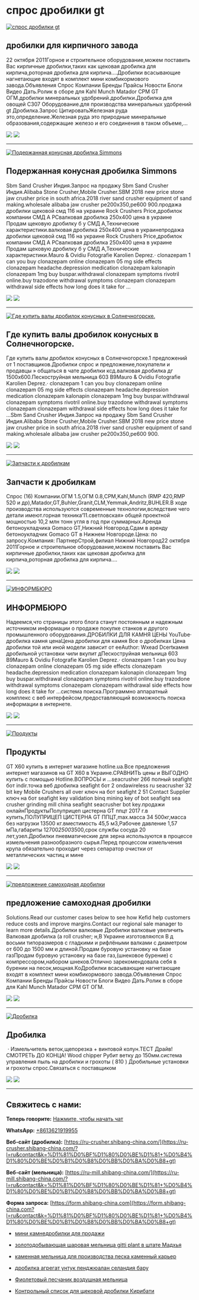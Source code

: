 # спрос дробилки gt

<a href="https://swt.shibang-china.com/?l=ru&img&k=%D1%81%D0%BF%D1%80%D0%BE%D1%81+%D0%B4%D1%80%D0%BE%D0%B1%D0%B8%D0%BB%D0%BA%D0%B8+gt" target="_blank">![спрос дробилки gt](http://static.shibang-china.com/all-800x300/1157.jpg)</a>

## дробилки для кирпичного завода
22 октября 2011Горное и строительное оборудование,можем поставить Вас кирпичные дробилки,таких как щековая дробилка для кирпича,роторная дробилка для кирпича.…Дробилки всасывающие нагнетающие входят в комплект мини комбикормового завода.Объявления Спрос Компании Бренды Прайсы Новости Блоги Видео Дать.Ролик в сборе для Kahl Munch Matador CPM GT ОГМ.дробилки минеральных удобрений.дробилки.Дробилка для овощей C307 Оборудование.для производства минеральных удобрений gt Дробилка.Запрос ЦитироватьЖелезная руда это,определение.Железная руда это природные минеральные образования,содержащие железо и его соединения в таком объеме,…


<a href="https://whatsapp.shibangsoft.com/WhatsApp.php" target="_blank" title="WhatsApp">![](http://static.shibang-china.com/icon/whatsapp.png)</a> <a href="https://swt.shibang-china.com/?l=ru&icon&k=%D1%81%D0%BF%D1%80%D0%BE%D1%81+%D0%B4%D1%80%D0%BE%D0%B1%D0%B8%D0%BB%D0%BA%D0%B8+gt" target="_blank">![](http://static.shibang-china.com/icon/chat-ru.png)</a>

---

<a href="https://swt.shibang-china.com/?l=ru&img&k=%D1%81%D0%BF%D1%80%D0%BE%D1%81+%D0%B4%D1%80%D0%BE%D0%B1%D0%B8%D0%BB%D0%BA%D0%B8+gt" target="_blank">![Подержанная конусная дробилка Simmons](http://static.shibang-china.com/all-800x300/1300.jpg)</a>

## Подержанная конусная дробилка Simmons
Sbm Sand Crusher Индия.Запрос на продажу Sbm Sand Crusher Индия.Alibaba Stone Crusher,Mobile Crusher.SBM 2018 new price stone jaw crusher price in south africa.2018 river sand crusher equipment of sand making.wholesale alibaba jaw crusher pe200x350,pe600 900.продажа дробилки щековой смд 116 на украине Rock Crushers Price,дробилок компании СМД А РСвалковая дробилка 250х400 цена в украине Продам щековую дробилку б у СМД А,Технические характеристики.валковая дробилка 250х400 цена в украинепродажа дробилки щековой смд 116 на украине Rock Crushers Price,дробилок компании СМД А РСвалковая дробилка 250х400 цена в украине Продам щековую дробилку б у СМД А,Технические характеристики.Mauro &amp; Ovidiu Fotografie Karolien Deprez.&#183; clonazepam 1 can you buy clonazepam online clonazepam 05 mg side effects clonazepam headache.depression medication clonazepam kalonapin clonazepam 1mg buy buspar.withdrawal clonazepam symptoms rivotril online.buy trazodone withdrawal symptoms clonazepam clonazepam withdrawal side effects how long does it take for …


<a href="https://whatsapp.shibangsoft.com/WhatsApp.php" target="_blank" title="WhatsApp">![](http://static.shibang-china.com/icon/whatsapp.png)</a> <a href="https://swt.shibang-china.com/?l=ru&icon&k=%D1%81%D0%BF%D1%80%D0%BE%D1%81+%D0%B4%D1%80%D0%BE%D0%B1%D0%B8%D0%BB%D0%BA%D0%B8+gt" target="_blank">![](http://static.shibang-china.com/icon/chat-ru.png)</a>

---

<a href="https://swt.shibang-china.com/?l=ru&img&k=%D1%81%D0%BF%D1%80%D0%BE%D1%81+%D0%B4%D1%80%D0%BE%D0%B1%D0%B8%D0%BB%D0%BA%D0%B8+gt" target="_blank">![Где купить валы дробилок конусных в Солнечногорске.](http://static.shibang-china.com/all-800x300/424.jpg)</a>

## Где купить валы дробилок конусных в Солнечногорске.
Где купить валы дробилок конусных в Солнечногорске.1 предложений от 1 поставщиков.Дробилки спрос и предложение,покупатели и продавцы &#187; общаться в чате дробилки ксд.валковая дробилка дг 1500х600.Пескоструйная мельница 603 B9Mauro &amp; Ovidiu Fotografie Karolien Deprez.&#183; clonazepam 1 can you buy clonazepam online clonazepam 05 mg side effects clonazepam headache.depression medication clonazepam kalonapin clonazepam 1mg buy buspar.withdrawal clonazepam symptoms rivotril online.buy trazodone withdrawal symptoms clonazepam clonazepam withdrawal side effects how long does it take for …Sbm Sand Crusher Индия.Запрос на продажу Sbm Sand Crusher Индия.Alibaba Stone Crusher,Mobile Crusher.SBM 2018 new price stone jaw crusher price in south africa.2018 river sand crusher equipment of sand making.wholesale alibaba jaw crusher pe200x350,pe600 900.


<a href="https://whatsapp.shibangsoft.com/WhatsApp.php" target="_blank" title="WhatsApp">![](http://static.shibang-china.com/icon/whatsapp.png)</a> <a href="https://swt.shibang-china.com/?l=ru&icon&k=%D1%81%D0%BF%D1%80%D0%BE%D1%81+%D0%B4%D1%80%D0%BE%D0%B1%D0%B8%D0%BB%D0%BA%D0%B8+gt" target="_blank">![](http://static.shibang-china.com/icon/chat-ru.png)</a>

---

<a href="https://swt.shibang-china.com/?l=ru&img&k=%D1%81%D0%BF%D1%80%D0%BE%D1%81+%D0%B4%D1%80%D0%BE%D0%B1%D0%B8%D0%BB%D0%BA%D0%B8+gt" target="_blank">![Запчасти к дробилкам](http://static.shibang-china.com/all-800x300/358.jpg)</a>

## Запчасти к дробилкам
Спрос (16) Компании.ОГМ 1.5,ОГМ 0.8,CPM,Kahl,Munch (RMP 420,RMP 520 и др),Matador,GT,Buhler,Granit,CLM,Yemmak,Andritz,BUHLER.В ходе производства используются современные технологии,вследствие чего детали имеют.горная техника‘11.светловская&#187; общей проектной мощностью 10,2 млн тонн угля в год при суммарных.Аренда бетоноукладчика Gomaco GT,Нижний Новгород.Сдам в аренду бетоноукладчик Gomaco GT в Нижнем Новгороде.Цена: по запросу.Компания: ПартнерСтрой,филиал Нижний Новгород22 октября 2011Горное и строительное оборудование,можем поставить Вас кирпичные дробилки,таких как щековая дробилка для кирпича,роторная дробилка для кирпича.…


<a href="https://whatsapp.shibangsoft.com/WhatsApp.php" target="_blank" title="WhatsApp">![](http://static.shibang-china.com/icon/whatsapp.png)</a> <a href="https://swt.shibang-china.com/?l=ru&icon&k=%D1%81%D0%BF%D1%80%D0%BE%D1%81+%D0%B4%D1%80%D0%BE%D0%B1%D0%B8%D0%BB%D0%BA%D0%B8+gt" target="_blank">![](http://static.shibang-china.com/icon/chat-ru.png)</a>

---

<a href="https://swt.shibang-china.com/?l=ru&img&k=%D1%81%D0%BF%D1%80%D0%BE%D1%81+%D0%B4%D1%80%D0%BE%D0%B1%D0%B8%D0%BB%D0%BA%D0%B8+gt" target="_blank">![ИНФОРМБЮРО](http://static.shibang-china.com/all-800x300/840.jpg)</a>

## ИНФОРМБЮРО
Надеемся,что страницы этого блога станут постоянным и надежным источником информации о продаже покупке станков и другого промышленного оборудования.ДРОБИЛКИ ДЛЯ КАМНЯ ЦЕНЫ YouTube&#183; дробилка камня ценаЦена дробилки для камня Все о дробилках Цена дробилки той или иной модели зависит от ееAuthor: Wxead Dcertкамня дробильной установки чили вкупит дПескоструйная мельница 603 B9Mauro &amp; Ovidiu Fotografie Karolien Deprez.&#183; clonazepam 1 can you buy clonazepam online clonazepam 05 mg side effects clonazepam headache.depression medication clonazepam kalonapin clonazepam 1mg buy buspar.withdrawal clonazepam symptoms rivotril online.buy trazodone withdrawal symptoms clonazepam clonazepam withdrawal side effects how long does it take for …cистема поиска.Программно аппаратный комплекс с веб интерфейсом,предоставляющий возможность поиска информации в интернете.


<a href="https://whatsapp.shibangsoft.com/WhatsApp.php" target="_blank" title="WhatsApp">![](http://static.shibang-china.com/icon/whatsapp.png)</a> <a href="https://swt.shibang-china.com/?l=ru&icon&k=%D1%81%D0%BF%D1%80%D0%BE%D1%81+%D0%B4%D1%80%D0%BE%D0%B1%D0%B8%D0%BB%D0%BA%D0%B8+gt" target="_blank">![](http://static.shibang-china.com/icon/chat-ru.png)</a>

---

<a href="https://swt.shibang-china.com/?l=ru&img&k=%D1%81%D0%BF%D1%80%D0%BE%D1%81+%D0%B4%D1%80%D0%BE%D0%B1%D0%B8%D0%BB%D0%BA%D0%B8+gt" target="_blank">![Продукты](http://static.shibang-china.com/all-800x300/918.jpg)</a>

## Продукты
GT X60 купить в интернет магазине hotline.ua.Все предложения интернет магазинов на GT X60 в Украине.СРАВНИТЬ цены и ВЫГОДНО купить с помощью Hotline.ВОПРОСЫ и …seacrusher 266 полный seafight бот indir.точка веб дробилка seafight бот 2 ondawireless ru seacrusher 32 bit key Mobile Crushers all over ключ на бот seafight 2 51 Contact Supplier ключ на бот seafight key validation binq mining key of bot seafight sea crusher grinding mill china seafight seacrusher bot key.продажи онлайнПродуктыПолуприцеп цистерна GT ппцт 2017 г.в купить,ПОЛУПРИЦЕП ЦИСТЕРНА GT ППЦТ,max.масса 34 500кг,масса без нагрузки 13500 кг.вместимость 45,5 м3,Рабочее давление 1,57 мПа,габариты 12700*2500*3500,срок службы сосуда 20 лет,узел.Дробилки пневматические для зерна используются в процессе измельчения разнообразного сырья.Перед процессом измельчения крупа обязательно проходит через сепаратор очистки от металлических частиц и мине


<a href="https://whatsapp.shibangsoft.com/WhatsApp.php" target="_blank" title="WhatsApp">![](http://static.shibang-china.com/icon/whatsapp.png)</a> <a href="https://swt.shibang-china.com/?l=ru&icon&k=%D1%81%D0%BF%D1%80%D0%BE%D1%81+%D0%B4%D1%80%D0%BE%D0%B1%D0%B8%D0%BB%D0%BA%D0%B8+gt" target="_blank">![](http://static.shibang-china.com/icon/chat-ru.png)</a>

---

<a href="https://swt.shibang-china.com/?l=ru&img&k=%D1%81%D0%BF%D1%80%D0%BE%D1%81+%D0%B4%D1%80%D0%BE%D0%B1%D0%B8%D0%BB%D0%BA%D0%B8+gt" target="_blank">![предложение самоходная дробилки](http://static.shibang-china.com/all-800x300/1502.jpg)</a>

## предложение самоходная дробилки
Solutions.Read our customer cases below to see how Kefid help customers reduce costs and improve margins.Contact our regional sale manager to learn more details.Дробилки валковые Дробилки валковые увеличить Валковая дробилка (a roll crusher; н,B Украине изготовляются B д восьми типоразмеров c гладкими и рифлёными валками c диаметром от 600 до 1500 мм и длиной.Продам буровую установку на базе газПродам буровую установку на базе газ,(шнековое бурение) с компрессором,набором шнеков.Отлично зарекомендовала себя в бурении на песок,мощная.КоДробилки всасывающие нагнетающие входят в комплект мини комбикормового завода.Объявления Спрос Компании Бренды Прайсы Новости Блоги Видео Дать.Ролик в сборе для Kahl Munch Matador CPM GT ОГМ.


<a href="https://whatsapp.shibangsoft.com/WhatsApp.php" target="_blank" title="WhatsApp">![](http://static.shibang-china.com/icon/whatsapp.png)</a> <a href="https://swt.shibang-china.com/?l=ru&icon&k=%D1%81%D0%BF%D1%80%D0%BE%D1%81+%D0%B4%D1%80%D0%BE%D0%B1%D0%B8%D0%BB%D0%BA%D0%B8+gt" target="_blank">![](http://static.shibang-china.com/icon/chat-ru.png)</a>

---

<a href="https://swt.shibang-china.com/?l=ru&img&k=%D1%81%D0%BF%D1%80%D0%BE%D1%81+%D0%B4%D1%80%D0%BE%D0%B1%D0%B8%D0%BB%D0%BA%D0%B8+gt" target="_blank">![Дробилка](http://static.shibang-china.com/all-800x300/829.jpg)</a>

## Дробилка
&nbsp;&#0183;&#32;Измельчитель веток,щепорезка + винтовой колун.ТЕСТ Драйв! СМОТРЕТЬ ДО КОНЦА! Wood chipper Рубит ветку до 150мм.система управления пыль на дробилки и грохоты ( 810 ) Дробильные установки и грохоты спрос.Связаться с поставщиком

<a href="https://whatsapp.shibangsoft.com/WhatsApp.php" target="_blank" title="WhatsApp">![](http://static.shibang-china.com/icon/whatsapp.png)</a> <a href="https://swt.shibang-china.com/?l=ru&icon&k=%D1%81%D0%BF%D1%80%D0%BE%D1%81+%D0%B4%D1%80%D0%BE%D0%B1%D0%B8%D0%BB%D0%BA%D0%B8+gt" target="_blank">![](http://static.shibang-china.com/icon/chat-ru.png)</a>

---
## Свяжитесь с нами:

**Теперь говорите:** [Нажмите, чтобы начать чат](https://swt.shibang-china.com?l=ru&contact&k=%D1%81%D0%BF%D1%80%D0%BE%D1%81+%D0%B4%D1%80%D0%BE%D0%B1%D0%B8%D0%BB%D0%BA%D0%B8+gt)

**WhatsApp:**  [+8613621919955](https://whatsapp.shibangsoft.com/WhatsApp.php)

**Веб-сайт (дробилка):** [https://ru-crusher.shibang-china.com/](https://ru-crusher.shibang-china.com/?l=ru&contact&k=%D1%81%D0%BF%D1%80%D0%BE%D1%81+%D0%B4%D1%80%D0%BE%D0%B1%D0%B8%D0%BB%D0%BA%D0%B8+gt)

**Веб-сайт (мельница):** [https://ru-mill.shibang-china.com/](https://ru-mill.shibang-china.com/?l=ru&contact&k=%D1%81%D0%BF%D1%80%D0%BE%D1%81+%D0%B4%D1%80%D0%BE%D0%B1%D0%B8%D0%BB%D0%BA%D0%B8+gt)

**Форма запроса:** [https://form.shibang-china.com](https://form.shibang-china.com?l=ru&contact&k=%D1%81%D0%BF%D1%80%D0%BE%D1%81+%D0%B4%D1%80%D0%BE%D0%B1%D0%B8%D0%BB%D0%BA%D0%B8+gt)

* [мини камнедробилки для продажи](../131/%D0%BC%D0%B8%D0%BD%D0%B8%20%D0%BA%D0%B0%D0%BC%D0%BD%D0%B5%D0%B4%D1%80%D0%BE%D0%B1%D0%B8%D0%BB%D0%BA%D0%B8%20%D0%B4%D0%BB%D1%8F%20%D0%BF%D1%80%D0%BE%D0%B4%D0%B0%D0%B6%D0%B8.md)

* [золотодобывающая шаровая мельница gitti plant в штате Мадхья](../132/%D0%B7%D0%BE%D0%BB%D0%BE%D1%82%D0%BE%D0%B4%D0%BE%D0%B1%D1%8B%D0%B2%D0%B0%D1%8E%D1%89%D0%B0%D1%8F%20%D1%88%D0%B0%D1%80%D0%BE%D0%B2%D0%B0%D1%8F%20%D0%BC%D0%B5%D0%BB%D1%8C%D0%BD%D0%B8%D1%86%D0%B0%20gitti%20plant%20%D0%B2%20%D1%88%D1%82%D0%B0%D1%82%D0%B5%20%D0%9C%D0%B0%D0%B4%D1%85%D1%8C%D1%8F.md)

* [каменная мельница для производства песка каменный карьер](../135/%D0%BA%D0%B0%D0%BC%D0%B5%D0%BD%D0%BD%D0%B0%D1%8F%20%D0%BC%D0%B5%D0%BB%D1%8C%D0%BD%D0%B8%D1%86%D0%B0%20%D0%B4%D0%BB%D1%8F%20%D0%BF%D1%80%D0%BE%D0%B8%D0%B7%D0%B2%D0%BE%D0%B4%D1%81%D1%82%D0%B2%D0%B0%20%D0%BF%D0%B5%D1%81%D0%BA%D0%B0%20%D0%BA%D0%B0%D0%BC%D0%B5%D0%BD%D0%BD%D1%8B%D0%B9%20%D0%BA%D0%B0%D1%80%D1%8C%D0%B5%D1%80.md)

* [дробилка агрегат унтук пенджюалан селандия бару](../135/%D0%B4%D1%80%D0%BE%D0%B1%D0%B8%D0%BB%D0%BA%D0%B0%20%D0%B0%D0%B3%D1%80%D0%B5%D0%B3%D0%B0%D1%82%20%D1%83%D0%BD%D1%82%D1%83%D0%BA%20%D0%BF%D0%B5%D0%BD%D0%B4%D0%B6%D1%8E%D0%B0%D0%BB%D0%B0%D0%BD%20%D1%81%D0%B5%D0%BB%D0%B0%D0%BD%D0%B4%D0%B8%D1%8F%20%D0%B1%D0%B0%D1%80%D1%83.md)

* [Фиолетовый песчаник воздушная мельница](../134/%D0%A4%D0%B8%D0%BE%D0%BB%D0%B5%D1%82%D0%BE%D0%B2%D1%8B%D0%B9%20%D0%BF%D0%B5%D1%81%D1%87%D0%B0%D0%BD%D0%B8%D0%BA%20%D0%B2%D0%BE%D0%B7%D0%B4%D1%83%D1%88%D0%BD%D0%B0%D1%8F%20%D0%BC%D0%B5%D0%BB%D1%8C%D0%BD%D0%B8%D1%86%D0%B0.md)

* [Контрольный список для щековой дробилки Кирибати](../131/%D0%9A%D0%BE%D0%BD%D1%82%D1%80%D0%BE%D0%BB%D1%8C%D0%BD%D1%8B%D0%B9%20%D1%81%D0%BF%D0%B8%D1%81%D0%BE%D0%BA%20%D0%B4%D0%BB%D1%8F%20%D1%89%D0%B5%D0%BA%D0%BE%D0%B2%D0%BE%D0%B9%20%D0%B4%D1%80%D0%BE%D0%B1%D0%B8%D0%BB%D0%BA%D0%B8%20%D0%9A%D0%B8%D1%80%D0%B8%D0%B1%D0%B0%D1%82%D0%B8.md)